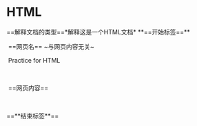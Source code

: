 # HTML



<!DOCTYPE html>    ==解释文档的类型==*解释这是一个HTML文档*

<html>    **==开始标签==**

​    <head>  ==网页名== ~与网页内容无关~

​        Practice for HTML

​    </head>

​    <body> ==网页内容==



​    </body>

</html>  ==**结束标签**==




